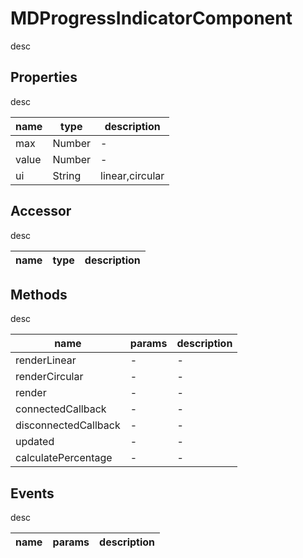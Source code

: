 # MDProgressIndicatorComponent
desc 

## Properties
desc 

name|type|description
---|---|---
max|Number|-
value|Number|-
ui|String|linear,circular

## Accessor
desc 

name|type|description
---|---|---

## Methods
desc 

name|params|description
---|---|---
renderLinear|-|-
renderCircular|-|-
render|-|-
connectedCallback|-|-
disconnectedCallback|-|-
updated|-|-
calculatePercentage|-|-

## Events
desc 

name|params|description
---|---|---


